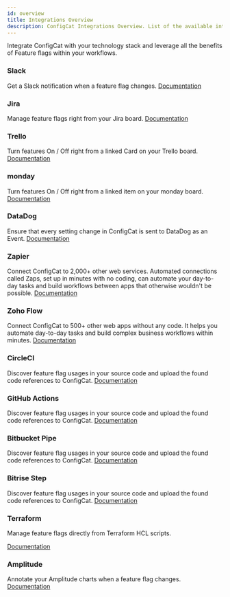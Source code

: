 ```yaml
---
id: overview
title: Integrations Overview
description: ConfigCat Integrations Overview. List of the available integrations like Datadog, GitHub, CircleCI, Bitbucket, Bitrise, Slack, Trello, Zapier, Jira, Terraform, Amplitude
---
```

Integrate ConfigCat with your technology stack and leverage all the benefits of Feature flags within your workflows.

### Slack
Get a Slack notification when a feature flag changes.
[Documentation](integrations/slack.md)
### Jira
Manage feature flags right from your Jira board.
[Documentation](integrations/jira.md)
### Trello
Turn features On / Off right from a linked Card on your Trello board.
[Documentation](integrations/trello.md)
### monday
Turn features On / Off right from a linked item on your monday board.
[Documentation](integrations/monday.md)
### DataDog
Ensure that every setting change in ConfigCat is sent to DataDog as an Event.
[Documentation](integrations/datadog.md)
### Zapier
Connect ConfigCat to 2,000+ other web services. Automated connections called Zaps, set up in minutes with no coding, can automate your day-to-day tasks and build workflows between apps that otherwise wouldn't be possible.
[Documentation](integrations/zapier.md)
### Zoho Flow
Connect ConfigCat to 500+ other web apps without any code. It helps you automate day-to-day tasks and build complex business workflows within minutes.
[Documentation](integrations/zoho-flow.md)
### CircleCI
Discover feature flag usages in your source code and upload the found code references to ConfigCat.
[Documentation](integrations/circleci.md)
### GitHub Actions
Discover feature flag usages in your source code and upload the found code references to ConfigCat.
[Documentation](integrations/github.md)
### Bitbucket Pipe
Discover feature flag usages in your source code and upload the found code references to ConfigCat.
[Documentation](integrations/bitbucket.md)
### Bitrise Step
Discover feature flag usages in your source code and upload the found code references to ConfigCat.
[Documentation](integrations/bitrise.md)
### Terraform
Manage feature flags directly from Terraform HCL scripts.

[Documentation](integrations/terraform.md)
### Amplitude
Annotate your Amplitude charts when a feature flag changes.
[Documentation](integrations/amplitude.md)
